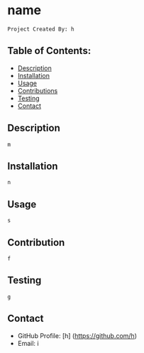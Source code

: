 
# name
    Project Created By: h

## Table of Contents:
- [Description](#description)
- [Installation](#installation)
- [Usage](#usage)
- [Contributions](#contribution)
- [Testing](#testing)
- [Contact](#contact)
    
## Description
    m

## Installation
    n

## Usage
    s

## Contribution
    f

## Testing
    g

## Contact
- GitHub Profile: [h] (https://github.com/h)
- Email: i
    